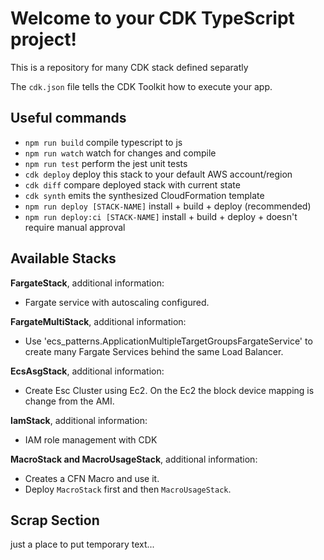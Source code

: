 # Welcome to your CDK TypeScript project!

This is a repository for many CDK stack defined separatly

The `cdk.json` file tells the CDK Toolkit how to execute your app.

## Useful commands

 * `npm run build`   compile typescript to js
 * `npm run watch`   watch for changes and compile
 * `npm run test`    perform the jest unit tests
 * `cdk deploy`      deploy this stack to your default AWS account/region
 * `cdk diff`        compare deployed stack with current state
 * `cdk synth`       emits the synthesized CloudFormation template
 * `npm run deploy [STACK-NAME]`  install + build + deploy (recommended)
 * `npm run deploy:ci [STACK-NAME]`  install + build + deploy + doesn't require manual approval


## Available Stacks


**FargateStack**, additional information:

 - Fargate service with autoscaling configured.


**FargateMultiStack**, additional information:

 - Use 'ecs_patterns.ApplicationMultipleTargetGroupsFargateService' to create many Fargate Services behind the same Load Balancer.

**EcsAsgStack**, additional information:

 - Create Esc Cluster using Ec2. On the Ec2 the block device mapping is change from the AMI.

**IamStack**, additional information:

 - IAM role management with CDK

**MacroStack and MacroUsageStack**, additional information:
 
 - Creates a CFN Macro and use it. 
 - Deploy `MacroStack` first and then `MacroUsageStack`.

## Scrap Section

just a place to put temporary text...
